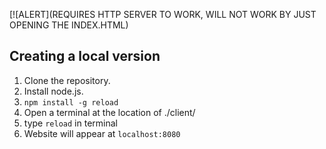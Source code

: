 [![ALERT](REQUIRES HTTP SERVER TO WORK, WILL NOT WORK BY JUST OPENING THE INDEX.HTML)
##
## Creating a local version

1. Clone the repository.
1. Install node.js.
1. `npm install -g reload`
1. Open a terminal at the location of ./client/
1. type `reload` in terminal
1. Website will appear at `localhost:8080`
